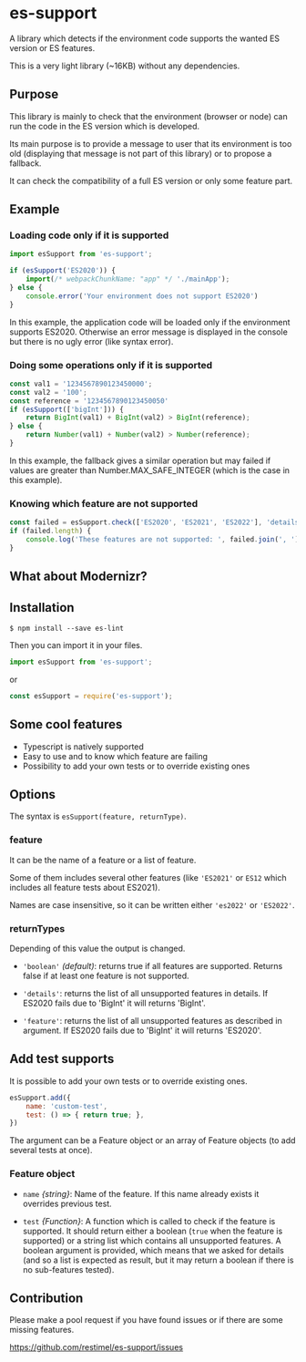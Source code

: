 # es-support
A library which detects if the environment code supports the wanted ES version or ES features.

This is a very light library (~16KB) without any dependencies.

## Purpose

This library is mainly to check that the environment (browser or node) can run
the code in the ES version which is developed.

Its main purpose is to provide a message to user that its environment is too
old (displaying that message is not part of this library) or to propose a
fallback.

It can check the compatibility of a full ES version or only some feature part.

## Example

### Loading code only if it is supported

```javascript
import esSupport from 'es-support';

if (esSupport('ES2020')) {
    import(/* webpackChunkName: "app" */ './mainApp');
} else {
    console.error('Your environment does not support ES2020')
}
```
In this example, the application code will be loaded only if the
environment supports ES2020. Otherwise an error message is displayed in the
console but there is no ugly error (like syntax error).

### Doing some operations only if it is supported

```javascript
const val1 = '1234567890123450000';
const val2 = '100';
const reference = '1234567890123450050'
if (esSupport(['bigInt'])) {
    return BigInt(val1) + BigInt(val2) > BigInt(reference);
} else {
    return Number(val1) + Number(val2) > Number(reference);
}
```
In this example, the fallback gives a similar operation but may failed if
values are greater than Number.MAX_SAFE_INTEGER (which is the case in this
example).

### Knowing which feature are not supported

```javascript
const failed = esSupport.check(['ES2020', 'ES2021', 'ES2022'], 'details'));
if (failed.length) {
    console.log('These features are not supported: ', failed.join(', '));
}
```

## What about Modernizr?



## Installation

```console
$ npm install --save es-lint
```

Then you can import it in your files.
```javascript
import esSupport from 'es-support';
```
or
```javascript
const esSupport = require('es-support');
```

## Some cool features

* Typescript is natively supported
* Easy to use and to know which feature are failing
* Possibility to add your own tests or to override existing ones

## Options

The syntax is `esSupport(feature, returnType)`.

### feature

It can be the name of a feature or a list of feature.

Some of them includes several other features (like `'ES2021'` or `ES12` which
includes all feature tests about ES2021).

Names are case insensitive, so it can be written either `'es2022'` or `'ES2022'`.

### returnTypes

Depending of this value the output is changed.

* `'boolean'` _(default)_: returns true if all features are supported.
    Returns false if at least one feature is not supported.

* `'details'`: returns the list of all unsupported features in details.
    If ES2020 fails due to 'BigInt' it will returns 'BigInt'.

* `'feature'`: returns the list of all unsupported features as described in argument.
    If ES2020 fails due to 'BigInt' it will returns 'ES2020'.

## Add test supports

It is possible to add your own tests or to override existing ones.

```javascript
esSupport.add({
    name: 'custom-test',
    test: () => { return true; },
})
```

The argument can be a Feature object or an array of Feature objects (to add
several tests at once).

### Feature object

* `name` _{string}_: Name of the feature. If this name already exists it
overrides previous test.

* `test` _{Function}_: A function which is called to check if the feature is
supported. It should return either a boolean (`true` when the feature is
supported) or a string list which contains all unsupported features.
A boolean argument is provided, which means that we asked for details (and so
a list is expected as result, but it may return a boolean if there is no
sub-features tested).

## Contribution

Please make a pool request if you have found issues or if there are some
missing features.

https://github.com/restimel/es-support/issues
